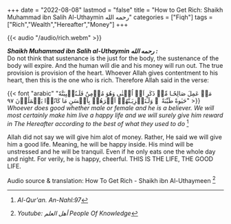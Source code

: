 +++
date = "2022-08-08"
lastmod = "false"
title = "How to Get Rich: Shaikh Muhammad ibn Salih Al-Uthaymin رحمه الله"
categories = ["Fiqh"]
tags = ["Rich","Wealth","Hereafter","Money"]
+++

{{< audio "/audio/rich.webm" >}}

***Shaikh Muhammad ibn Salih al-Uthaymin رحمه الله :*** <br />
Do not think that sustenance is the just for the body, the sustenance of the body will expire. And the human will die and his money will run out. The true provision is provision of the heart. Whoever Allah gives contentment to his heart, then this is the one who is rich. Therefore Allah said in the verse:

{{< font "arabic" "مَنۡ عَمِلَ صَالِحًـا مِّنۡ ذَكَرٍ اَوۡ اُنۡثٰى وَهُوَ مُؤۡمِنٌ فَلَـنُحۡيِيَنَّهٗ حَيٰوةً طَيِّبَةً​ ۚ وَلَـنَجۡزِيَـنَّهُمۡ اَجۡرَهُمۡ بِاَحۡسَنِ مَا كَانُوۡا يَعۡمَلُوۡنَ ٩٧" >}}
_Whoever does good whether male or female and he is a believer. We will most certainly make him live a happy life and we will surely give him reward in The Hereafter according to the best of what they used to do_ [^1]

Allah did not say we will give him alot of money. Rather, He said we will give him a good life. Meaning, he will be happy inside. His mind will be unstressed and he will be tranquil. Even if he only eats one the whole day and night. For verily, he is happy, cheerful. THIS IS THE LIFE, THE GOOD LIFE.

Audio source & translation: How To Get Rich - Shaikh ibn Al-Uthaymeen [^2]

[^1]: _Al-Qur'an. An-Nahl:97_
[^2]: _Youtube:  أهل العلم People Of Knowledge_
